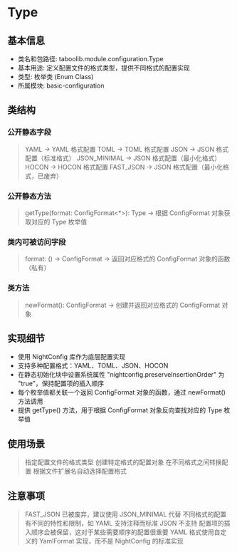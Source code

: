 # Type
## 基本信息
- 类名和包路径: taboolib.module.configuration.Type
- 基本用途: 定义配置文件的格式类型，提供不同格式的配置实现
- 类型: 枚举类 (Enum Class)
- 所属模块: basic-configuration

## 类结构
### 公开静态字段
> YAML -> YAML 格式配置
> TOML -> TOML 格式配置
> JSON -> JSON 格式配置（标准格式）
> JSON_MINIMAL -> JSON 格式配置（最小化格式）
> HOCON -> HOCON 格式配置
> FAST_JSON -> JSON 格式配置（最小化格式，已废弃）

### 公开静态方法
> getType(format: ConfigFormat<*>): Type -> 根据 ConfigFormat 对象获取对应的 Type 枚举值

### 类内可被访问字段
> format: () -> ConfigFormat<out Config> -> 返回对应格式的 ConfigFormat 对象的函数（私有）

### 类方法
> newFormat(): ConfigFormat<out Config> -> 创建并返回对应格式的 ConfigFormat 对象

## 实现细节
- 使用 NightConfig 库作为底层配置实现
- 支持多种配置格式：YAML、TOML、JSON、HOCON
- 在静态初始化块中设置系统属性 "nightconfig.preserveInsertionOrder" 为 "true"，保持配置项的插入顺序
- 每个枚举值都关联一个返回 ConfigFormat 对象的函数，通过 newFormat() 方法调用
- 提供 getType() 方法，用于根据 ConfigFormat 对象反向查找对应的 Type 枚举值

## 使用场景
> 指定配置文件的格式类型
> 创建特定格式的配置对象
> 在不同格式之间转换配置
> 根据文件扩展名自动选择配置格式

## 注意事项
> FAST_JSON 已被废弃，建议使用 JSON_MINIMAL 代替
> 不同格式的配置有不同的特性和限制，如 YAML 支持注释而标准 JSON 不支持
> 配置项的插入顺序会被保留，这对于某些需要顺序的配置很重要
> YAML 格式使用自定义的 YamlFormat 实现，而不是 NightConfig 的标准实现

